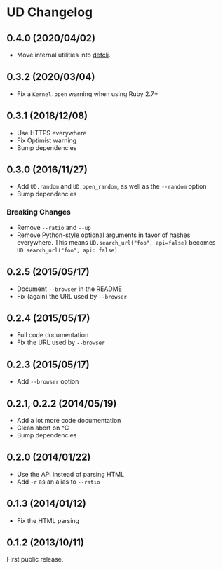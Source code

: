 # UD Changelog

## 0.4.0 (2020/04/02)

* Move internal utilities into [defcli][].

[defcli]: https://github.com/bfontaine/defcli

## 0.3.2 (2020/03/04)

* Fix a `Kernel.open` warning when using Ruby 2.7+

## 0.3.1 (2018/12/08)

* Use HTTPS everywhere
* Fix Optimist warning
* Bump dependencies

## 0.3.0 (2016/11/27)

* Add `UD.random` and  `UD.open_random`, as well as the `--random` option
* Bump dependencies

### Breaking Changes

* Remove `--ratio` and `--up`
* Remove Python-style optional arguments in favor of hashes everywhere. This
  means `UD.search_url("foo", api=false)` becomes
  `UD.search_url("foo", api: false)`

## 0.2.5 (2015/05/17)

* Document `--browser` in the README
* Fix (again) the URL used by `--browser`

## 0.2.4 (2015/05/17)

* Full code documentation
* Fix the URL used by `--browser`

## 0.2.3 (2015/05/17)

* Add `--browser` option

## 0.2.1, 0.2.2 (2014/05/19)

* Add a lot more code documentation
* Clean abort on ^C
* Bump dependencies

## 0.2.0 (2014/01/22)

* Use the API instead of parsing HTML
* Add `-r` as an alias to `--ratio`

## 0.1.3 (2014/01/12)

* Fix the HTML parsing

## 0.1.2 (2013/10/11)

First public release.
